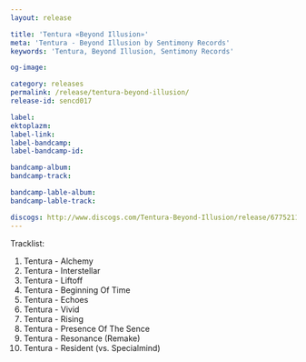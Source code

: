 ```yaml
---
layout: release

title: 'Tentura «Beyond Illusion»'
meta: 'Tentura - Beyond Illusion by Sentimony Records'
keywords: 'Tentura, Beyond Illusion, Sentimony Records'

og-image: 

category: releases
permalink: /release/tentura-beyond-illusion/
release-id: sencd017

label: 
ektoplazm: 
label-link: 
label-bandcamp: 
label-bandcamp-id: 

bandcamp-album: 
bandcamp-track: 

bandcamp-lable-album: 
bandcamp-lable-track: 

discogs: http://www.discogs.com/Tentura-Beyond-Illusion/release/6775211
---
```


Tracklist:


01. Tentura - Alchemy
02. Tentura - Interstellar
03. Tentura - Liftoff
04. Tentura - Beginning Of Time
05. Tentura - Echoes
06. Tentura - Vivid
07. Tentura - Rising
08. Tentura - Presence Of The Sence
09. Tentura - Resonance (Remake)
10. Tentura - Resident (vs. Specialmind)